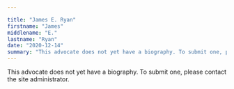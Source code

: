 ```yaml
---

title: "James E. Ryan"
firstname: "James"
middlename: "E."
lastname: "Ryan"
date: "2020-12-14"
summary: "This advocate does not yet have a biography. To submit one, please contact the site administrator."
---
```

This advocate does not yet have a biography. To submit one, please contact the site administrator.

